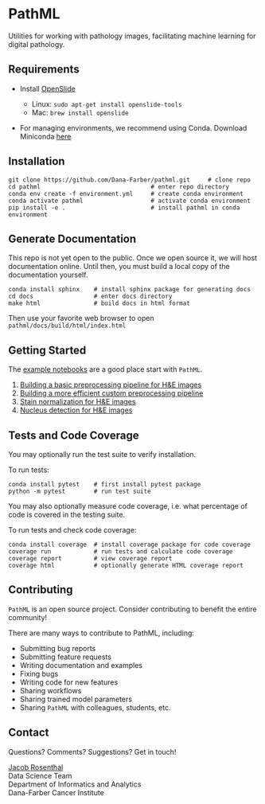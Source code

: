 # PathML 

Utilities for working with pathology images, facilitating machine learning for digital pathology.

## Requirements

* Install [OpenSlide](https://openslide.org/download/)  
    * Linux: ``sudo apt-get install openslide-tools``
    * Mac: ``brew install openslide``

* For managing environments, we recommend using Conda. 
    Download Miniconda [here](https://docs.conda.io/en/latest/miniconda.html)


## Installation

````
git clone https://github.com/Dana-Farber/pathml.git     # clone repo
cd pathml                               # enter repo directory
conda env create -f environment.yml     # create conda environment
conda activate pathml                   # activate conda environment
pip install -e .                        # install pathml in conda environment
````

## Generate Documentation

This repo is not yet open to the public. Once we open source it, we will host documentation online.
Until then, you must build a local copy of the documentation yourself.

````
conda install sphinx    # install sphinx package for generating docs
cd docs                 # enter docs directory
make html               # build docs in html format
````

Then use your favorite web browser to open ``pathml/docs/build/html/index.html``

## Getting Started

The [example notebooks](examples) are a good place start with `PathML`.

1. [Building a basic preprocessing pipeline for H&E images](examples/basic_HE.ipynb)
1. [Building a more efficient custom preprocessing pipeline](examples/advanced_HE_chunks.ipynb)
1. [Stain normalization for H&E images](examples/stain_normalization.ipynb)
1. [Nucleus detection for H&E images](examples/nucleus_detection.ipynb)

## Tests and Code Coverage 

You may optionally run the test suite to verify installation. 

To run tests:  
````
conda install pytest    # first install pytest package
python -m pytest        # run test suite
````

You may also optionally measure code coverage, i.e. what percentage of code is covered in the testing suite.

To run tests and check code coverage:
```
conda install coverage  # install coverage package for code coverage
coverage run            # run tests and calculate code coverage
coverage report         # view coverage report
coverage html           # optionally generate HTML coverage report
```

## Contributing

``PathML`` is an open source project. Consider contributing to benefit the entire community!

There are many ways to contribute to PathML, including:

* Submitting bug reports
* Submitting feature requests
* Writing documentation and examples
* Fixing bugs
* Writing code for new features
* Sharing workflows
* Sharing trained model parameters
* Sharing ``PathML`` with colleagues, students, etc.

## Contact

Questions? Comments? Suggestions? Get in touch!

[Jacob Rosenthal](mailto:Jacob_Rosenthal@dfci.harvard.edu)  
Data Science Team  
Department of Informatics and Analytics  
Dana-Farber Cancer Institute